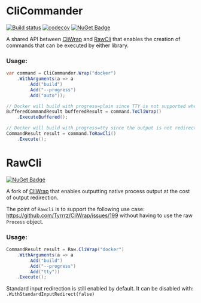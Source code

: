 # CliCommander
[![Build status](https://ci.appveyor.com/api/projects/status/409xh3bggth075qc?svg=true)](https://ci.appveyor.com/project/Baune8D/CliCommander)
[![codecov](https://codecov.io/gh/Baune8D/CliCommander/branch/master/graph/badge.svg)](https://codecov.io/gh/Baune8D/CliCommander)
[![NuGet Badge](https://buildstats.info/nuget/CliCommander)](https://www.nuget.org/packages/CliCommander)

A shared API between [CliWrap](https://github.com/Tyrrrz/CliWrap) and [RawCli](#RawCli) that enables the creation of commands that can be executed by either library.

### Usage:

```csharp
var command = CliCommander.Wrap("docker")
    .WithArguments(a => a
        .Add("build")
        .Add("--progress")
        .Add("auto"));

// Docker will build with progress=plain since TTY is not supported when output is redirected.
BufferedCommandResult bufferedResult = command.ToCliWrap()
    .ExecuteBuffered();

// Docker will build with progress=tty since the output is not redirected.
CommandResult result = command.ToRawCli()
    .Execute();
```

# RawCli
[![NuGet Badge](https://buildstats.info/nuget/RawCli)](https://www.nuget.org/packages/RawCli)

A fork of [CliWrap](https://github.com/Tyrrrz/CliWrap) that enables outputting native process output at the cost of output redirection.

The point of `Rawcli` is to support the following use case: https://github.com/Tyrrrz/CliWrap/issues/199 without having to use the raw `Process` object.

### Usage:

```csharp
CommandResult result = Raw.CliWrap("docker")
    .WithArguments(a => a
        .Add("build")
        .Add("--progress")
        .Add("tty"))
    .Execute();
```

Standard input redirection is still enabled by default. It can be disabled with: `.WithStandardInputRedirect(false)`
